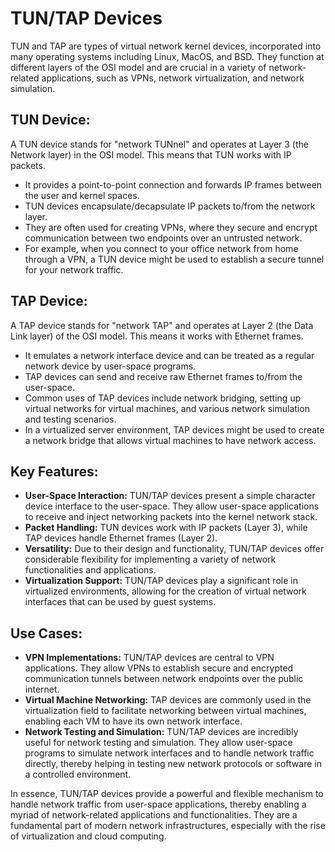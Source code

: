 # TUN/TAP Devices

TUN and TAP are types of virtual network kernel devices, incorporated into many operating systems including Linux, MacOS, and BSD. They function at different layers of the OSI model and are crucial in a variety of network-related applications, such as VPNs, network virtualization, and network simulation.

## TUN Device:
A TUN device stands for "network TUNnel" and operates at Layer 3 (the Network layer) in the OSI model. This means that TUN works with IP packets.

- It provides a point-to-point connection and forwards IP frames between the user and kernel spaces.
- TUN devices encapsulate/decapsulate IP packets to/from the network layer.
- They are often used for creating VPNs, where they secure and encrypt communication between two endpoints over an untrusted network.
- For example, when you connect to your office network from home through a VPN, a TUN device might be used to establish a secure tunnel for your network traffic.

## TAP Device:
A TAP device stands for "network TAP" and operates at Layer 2 (the Data Link layer) of the OSI model. This means it works with Ethernet frames.

- It emulates a network interface device and can be treated as a regular network device by user-space programs.
- TAP devices can send and receive raw Ethernet frames to/from the user-space.
- Common uses of TAP devices include network bridging, setting up virtual networks for virtual machines, and various network simulation and testing scenarios.
- In a virtualized server environment, TAP devices might be used to create a network bridge that allows virtual machines to have network access.

## Key Features:

- **User-Space Interaction:** TUN/TAP devices present a simple character device interface to the user-space. They allow user-space applications to receive and inject networking packets into the kernel network stack.
- **Packet Handling:** TUN devices work with IP packets (Layer 3), while TAP devices handle Ethernet frames (Layer 2).
- **Versatility:** Due to their design and functionality, TUN/TAP devices offer considerable flexibility for implementing a variety of network functionalities and applications.
- **Virtualization Support:** TUN/TAP devices play a significant role in virtualized environments, allowing for the creation of virtual network interfaces that can be used by guest systems.

## Use Cases:

- **VPN Implementations:** TUN/TAP devices are central to VPN applications. They allow VPNs to establish secure and encrypted communication tunnels between network endpoints over the public internet.
- **Virtual Machine Networking:** TAP devices are commonly used in the virtualization field to facilitate networking between virtual machines, enabling each VM to have its own network interface.
- **Network Testing and Simulation:** TUN/TAP devices are incredibly useful for network testing and simulation. They allow user-space programs to simulate network interfaces and to handle network traffic directly, thereby helping in testing new network protocols or software in a controlled environment.

In essence, TUN/TAP devices provide a powerful and flexible mechanism to handle network traffic from user-space applications, thereby enabling a myriad of network-related applications and functionalities. They are a fundamental part of modern network infrastructures, especially with the rise of virtualization and cloud computing.